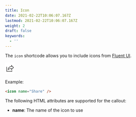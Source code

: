 ```yaml
---
title: Icon
date: 2021-02-22T10:06:07.167Z
lastmod: 2021-02-22T10:06:07.167Z
weight: 2
draft: false
keywords:
  - ''
---
```


The `icon` shortcode allows you to include icons from [Fluent UI](https://developer.microsoft.com/en-us/fluentui#/styles/web/icons).

![](./assets/share.png)

Example:

```html
<icon name="Share" />
```

The following HTML attributes are supported for the callout:

- **name**: The name of the icon to use
